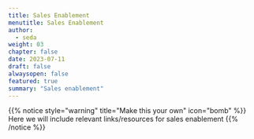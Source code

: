 ```yaml
---
title: Sales Enablement
menutitle: Sales Enablement
author: 
  - seda
weight: 03
chapter: false
date: 2023-07-11
draft: false
alwaysopen: false
featured: true
summary: "Sales enablement"
---
```

{{% notice style="warning" title="Make this your own" icon="bomb" %}}
Here we will include relevant links/resources for sales enablement
{{% /notice %}}